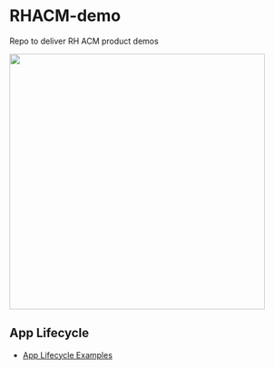 # RHACM-demo

Repo to deliver RH ACM product demos

<img align="center" width="450" src="docs/logo.png">

## App Lifecycle

* [App Lifecycle Examples](app-lifecycle/README.md)
